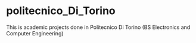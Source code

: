 # politecnico_Di_Torino
This is academic projects done in Politecnico Di Torino (BS Electronics and Computer Engineering) 
